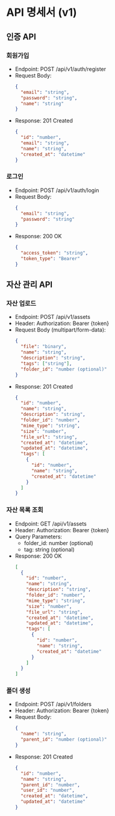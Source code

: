 # API 명세서 (v1)

## 인증 API

### 회원가입
- Endpoint: POST /api/v1/auth/register
- Request Body:
  ```json
  {
    "email": "string",
    "password": "string",
    "name": "string"
  }
  ```
- Response: 201 Created
  ```json
  {
    "id": "number",
    "email": "string",
    "name": "string",
    "created_at": "datetime"
  }
  ```

### 로그인
- Endpoint: POST /api/v1/auth/login
- Request Body:
  ```json
  {
    "email": "string",
    "password": "string"
  }
  ```
- Response: 200 OK
  ```json
  {
    "access_token": "string",
    "token_type": "Bearer"
  }
  ```

## 자산 관리 API

### 자산 업로드
- Endpoint: POST /api/v1/assets
- Header: Authorization: Bearer {token}
- Request Body (multipart/form-data):
  ```json
  {
    "file": "binary",
    "name": "string",
    "description": "string",
    "tags": ["string"],
    "folder_id": "number (optional)"
  }
  ```
- Response: 201 Created
  ```json
  {
    "id": "number",
    "name": "string",
    "description": "string",
    "folder_id": "number",
    "mime_type": "string",
    "size": "number",
    "file_url": "string",
    "created_at": "datetime",
    "updated_at": "datetime",
    "tags": [
      {
        "id": "number",
        "name": "string",
        "created_at": "datetime"
      }
    ]
  }
  ```

### 자산 목록 조회
- Endpoint: GET /api/v1/assets
- Header: Authorization: Bearer {token}
- Query Parameters:
  - folder_id: number (optional)
  - tag: string (optional)
- Response: 200 OK
  ```json
  [
    {
      "id": "number",
      "name": "string",
      "description": "string",
      "folder_id": "number",
      "mime_type": "string",
      "size": "number",
      "file_url": "string",
      "created_at": "datetime",
      "updated_at": "datetime",
      "tags": [
        {
          "id": "number",
          "name": "string",
          "created_at": "datetime"
        }
      ]
    }
  ]
  ```

### 폴더 생성
- Endpoint: POST /api/v1/folders
- Header: Authorization: Bearer {token}
- Request Body:
  ```json
  {
    "name": "string",
    "parent_id": "number (optional)"
  }
  ```
- Response: 201 Created
  ```json
  {
    "id": "number",
    "name": "string",
    "parent_id": "number",
    "user_id": "number",
    "created_at": "datetime",
    "updated_at": "datetime"
  }
  ``` 